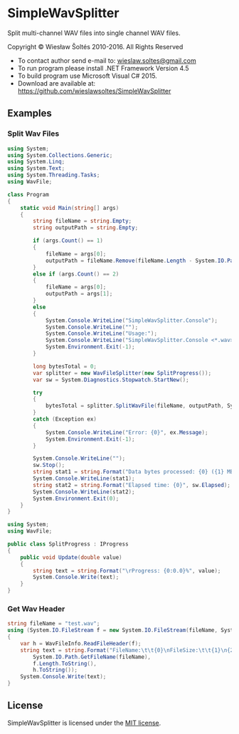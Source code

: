 ﻿# SimpleWavSplitter

Split multi-channel WAV files into single channel WAV files.

Copyright © Wiesław Šoltés 2010-2016. All Rights Reserved

* To contact author send e-mail to: wieslaw.soltes@gmail.com
* To run program please install .NET Framework Version 4.5
* To build program use Microsoft Visual C# 2015.
* Download are available at: https://github.com/wieslawsoltes/SimpleWavSplitter

## Examples

### Split Wav Files

```C#
using System;
using System.Collections.Generic;
using System.Linq;
using System.Text;
using System.Threading.Tasks;
using WavFile;

class Program
{
    static void Main(string[] args)
    {
        string fileName = string.Empty;
        string outputPath = string.Empty;

        if (args.Count() == 1)
        {
            fileName = args[0];
            outputPath = fileName.Remove(fileName.Length - System.IO.Path.GetFileName(fileName).Length);
        }
        else if (args.Count() == 2)
        {
            fileName = args[0];
            outputPath = args[1];
        }
        else
        {
            System.Console.WriteLine("SimpleWavSplitter.Console");
            System.Console.WriteLine("");
            System.Console.WriteLine("Usage:");
            System.Console.WriteLine("SimpleWavSplitter.Console <*.wav> [<OutputPath>]");
            System.Environment.Exit(-1);
        }

        long bytesTotal = 0;
        var splitter = new WavFileSplitter(new SplitProgress());
        var sw = System.Diagnostics.Stopwatch.StartNew();

        try
        {
            bytesTotal = splitter.SplitWavFile(fileName, outputPath, System.Threading.CancellationToken.None);
        }
        catch (Exception ex)
        {
            System.Console.WriteLine("Error: {0}", ex.Message);
            System.Environment.Exit(-1);
        }

        System.Console.WriteLine("");
        sw.Stop();
        string stat1 = string.Format("Data bytes processed: {0} ({1} MB)", bytesTotal, Math.Round((double)bytesTotal / (1024 * 1024), 1));
        System.Console.WriteLine(stat1);
        string stat2 = string.Format("Elapsed time: {0}", sw.Elapsed);
        System.Console.WriteLine(stat2);
        System.Environment.Exit(0);
    }
}
```

```C#
using System;
using WavFile;

public class SplitProgress : IProgress
{
    public void Update(double value)
    {
        string text = string.Format("\rProgress: {0:0.0}%", value);
        System.Console.Write(text);
    }
}
```

### Get Wav Header

```C#
string fileName = "test.wav";
using (System.IO.FileStream f = new System.IO.FileStream(fileName, System.IO.FileMode.Open, System.IO.FileAccess.Read))
{
    var h = WavFileInfo.ReadFileHeader(f);
    string text = string.Format("FileName:\t\t{0}\nFileSize:\t\t{1}\n{2}", 
        System.IO.Path.GetFileName(fileName),
        f.Length.ToString(),
        h.ToString());
    System.Console.Write(text);
}
```

## License

SimpleWavSplitter is licensed under the [MIT license](LICENSE.TXT).
